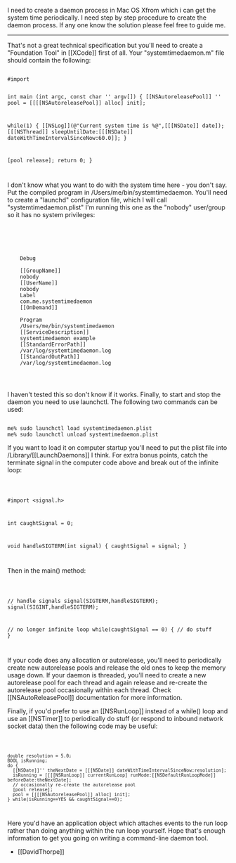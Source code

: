 I need to create a daemon process in Mac OS Xfrom which i can get the system time periodically. I need step by step procedure to create the daemon process. If any one know the solution please feel free to guide me.

----

That's not a great technical specification but you'll need to create a "Foundation Tool" in [[XCode]] first of all. Your "systemtimedaemon.m" file should contain the following:

<code>
#import <Foundation/Foundation.h>

int main (int argc, const char '' argv[]) {
 [[NSAutoreleasePool]] '' pool = [[[[NSAutoreleasePool]] alloc] init];

 while(1) {
   [[NSLog]](@"Current system time is %@",[[[NSDate]] date]);
   [[[NSThread]] sleepUntilDate:[[[NSDate]] dateWithTimeIntervalSinceNow:60.0]];
 }

 [pool release];
 return 0;
}

</code>

I don't know what you want to do with the system time here - you don't say. Put the compiled program in /Users/me/bin/systemtimedaemon. You'll need to create a "launchd" configuration file, which I will call "systemtimedaemon.plist" I'm running this one as the "nobody" user/group so it has no system privileges:

<code>
<?xml version="1.0" encoding="UTF-8"?>
<!DOCTYPE plist PUBLIC "-//Apple Computer//DTD PLIST 1.0//EN" "http://www.apple.com/[[DTDs]]/[[PropertyList]]-1.0.dtd">
<plist version="1.0">
<dict>
	<key>Debug</key>
	<false/>
	<key>[[GroupName]]</key>
	<string>nobody</string>
	<key>[[UserName]]</key>
	<string>nobody</string>
	<key>Label</key>
	<string>com.me.systemtimedaemon</string>
	<key>[[OnDemand]]</key>
	<false/>
	<key>Program</key>
	<string>/Users/me/bin/systemtimedaemon</string>
	<key>[[ServiceDescription]]</key>
	<string>systemtimedaemon example</string>
	<key>[[StandardErrorPath]]</key>
	<string>/var/log/systemtimedaemon.log</string>
	<key>[[StandardOutPath]]</key>
	<string>/var/log/systemtimedaemon.log</string>
</dict>
</plist>

</code>

I haven't tested this so don't know if it works. Finally, to start and stop the daemon you need to use launchctl. The following two commands can be used:

<code>
me% sudo launchctl load systemtimedaemon.plist
me% sudo launchctl unload systemtimedaemon.plist
</code>

If you want to load it on computer startup you'll need to put the plist file into /Library/[[LaunchDaemons]] I think. For extra bonus points, catch the terminate signal in the computer code above and break out of the infinite loop:

<code>

#import <signal.h>

int caughtSignal = 0;

void handleSIGTERM(int signal) {
  caughtSignal = signal;
}

</code>

Then in the main() method:

<code>

  // handle signals
  signal(SIGTERM,handleSIGTERM);
  signal(SIGINT,handleSIGTERM);
 
  // no longer infinite loop
  while(caughtSignal == 0) {
    // do stuff
  }

</code>

If your code does any allocation or autorelease, you'll need to periodically create new autorelease pools and release the old ones to keep the memory usage down. If your daemon is threaded, you'll need to create a new autorelease pool for each thread and again release and re-create the autorelease pool occasionally within each thread. Check [[NSAutoReleasePool]] documentation for more information.

Finally, if you'd prefer to use an [[NSRunLoop]] instead of a while() loop and use an [[NSTimer]] to periodically do stuff (or respond to inbound network socket data) then the following code may be useful:

<code>

    double resolution = 5.0;
    BOOL isRunning;
    do {
      [[NSDate]]'' theNextDate = [[[NSDate]] dateWithTimeIntervalSinceNow:resolution]; 
      isRunning = [[[[NSRunLoop]] currentRunLoop] runMode:[[NSDefaultRunLoopMode]] beforeDate:theNextDate]; 
      // occasionally re-create the autorelease pool
      [pool release];
      pool = [[[[NSAutoreleasePool]] alloc] init];	
    } while(isRunning==YES && caughtSignal==0);
  

</code>

Here you'd have an application object which attaches events to the run loop rather than doing anything within the run loop yourself. Hope that's enough information to get you going on writing a command-line daemon tool.

- [[DavidThorpe]]
